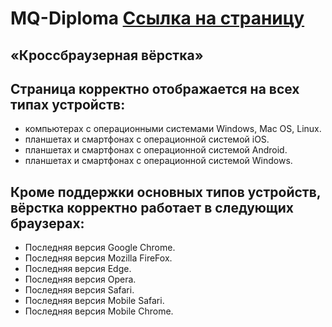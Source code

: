 # MQ-Diploma  [Ссылка на страницу](https://pletinkaks.github.io/MQ-Diploma/)
## «Кроссбраузерная вёрстка»

## Страница корректно отображается на всех типах устройств:
- компьютерах с операционными системами Windows, Mac OS, Linux.
- планшетах и смартфонах с операционной системой iOS.
- планшетах и смартфонах с операционной системой Android.
- планшетах и смартфонах с операционной системой Windows.

## Кроме поддержки основных типов устройств, вёрстка корректно работает в следующих браузерах:
- Последняя версия Google Chrome.
- Последняя версия Mozilla FireFox.
- Последняя версия Edge.
- Последняя версия Opera.
- Последняя версия Safari.
- Последняя версия Mobile Safari.
- Последняя версия Mobile Chrome.

